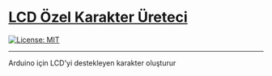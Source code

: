 # [LCD Özel Karakter Üreteci](https://projedefteri.tk/araclar/lcd-karakter-olusturucu/)
[![License: MIT](https://img.shields.io/badge/License-MIT-green.png)](https://github.com/yunusemreaydinli/LCD-Character-Creator/blob/main/LICENSE)
<hr>
Arduino için LCD'yi destekleyen karakter oluşturur 
